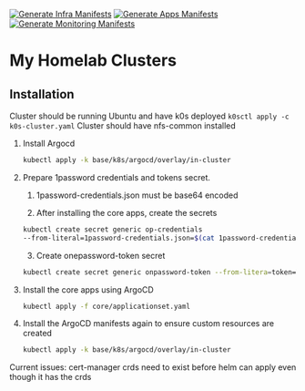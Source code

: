 [![Generate Infra Manifests](https://github.com/JamesAtIntegratnIO/homelab/actions/workflows/generate-infra-manifests.yaml/badge.svg)](https://github.com/JamesAtIntegratnIO/homelab/actions/workflows/generate-infra-manifests.yaml)
[![Generate Apps Manifests](https://github.com/JamesAtIntegratnIO/homelab/actions/workflows/generate-app-manifests.yaml/badge.svg)](https://github.com/JamesAtIntegratnIO/homelab/actions/workflows/generate-app-manifests.yaml)
[![Generate Monitoring Manifests](https://github.com/JamesAtIntegratnIO/homelab/actions/workflows/generate-monitoring-manifests.yaml/badge.svg)](https://github.com/JamesAtIntegratnIO/homelab/actions/workflows/generate-monitoring-manifests.yaml)
# My Homelab Clusters
## Installation

Cluster should be running Ubuntu and have k0s deployed
`k0sctl apply -c k0s-cluster.yaml`
Cluster should have nfs-common installed

1. Install Argocd
    ```bash
    kubectl apply -k base/k8s/argocd/overlay/in-cluster
    ```     
2. Prepare 1password credentials and tokens secret.
    1. 1password-credentials.json must be base64 encoded
    
    2. After installing the core apps, create the secrets
    ```bash
    kubectl create secret generic op-credentials
    --from-literal=1password-credentials.json=$(cat 1password-credentials.json |   base64 -w 0) -n op-connect
    ```
    3. Create onepassword-token secret
    ```bash
    kubectl create secret generic onpassword-token --from-litera=token=YOUR_TOKEN -n op-connect
    ```
3. Install the core apps using ArgoCD
    ```bash
    kubectl apply -f core/applicationset.yaml
    ```
4. Install the ArgoCD manifests again to ensure custom resources are created
    ```bash
    kubectl apply -k base/k8s/argocd/overlay/in-cluster
    ```

Current issues: cert-manager crds need to exist before helm can apply even though it has the crds
